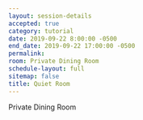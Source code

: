 ```yaml
---
layout: session-details
accepted: true
category: tutorial
date: 2019-09-22 8:00:00 -0500
end_date: 2019-09-22 17:00:00 -0500
permalink:
room: Private Dining Room
schedule-layout: full
sitemap: false
title: Quiet Room
---
```

Private Dining Room
